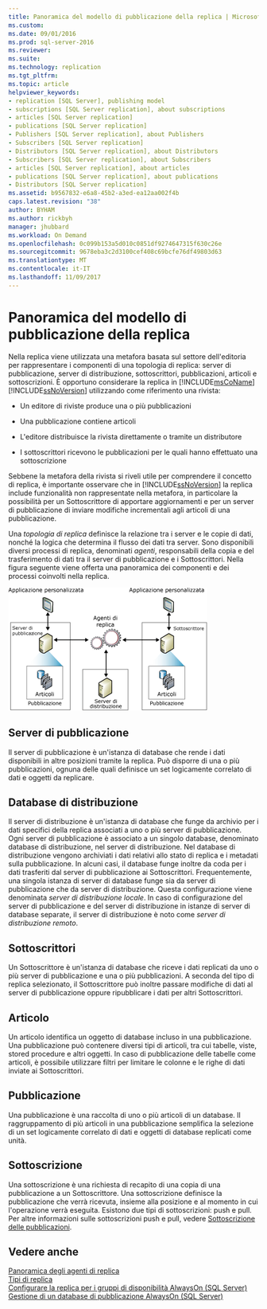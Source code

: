 ```yaml
---
title: Panoramica del modello di pubblicazione della replica | Microsoft Docs
ms.custom: 
ms.date: 09/01/2016
ms.prod: sql-server-2016
ms.reviewer: 
ms.suite: 
ms.technology: replication
ms.tgt_pltfrm: 
ms.topic: article
helpviewer_keywords:
- replication [SQL Server], publishing model
- subscriptions [SQL Server replication], about subscriptions
- articles [SQL Server replication]
- publications [SQL Server replication]
- Publishers [SQL Server replication], about Publishers
- Subscribers [SQL Server replication]
- Distributors [SQL Server replication], about Distributors
- Subscribers [SQL Server replication], about Subscribers
- articles [SQL Server replication], about articles
- publications [SQL Server replication], about publications
- Distributors [SQL Server replication]
ms.assetid: b9567832-e6a8-45b2-a3ed-ea12aa002f4b
caps.latest.revision: "38"
author: BYHAM
ms.author: rickbyh
manager: jhubbard
ms.workload: On Demand
ms.openlocfilehash: 0c099b153a5d010c0851df9274647315f630c26e
ms.sourcegitcommit: 9678eba3c2d3100cef408c69bcfe76df49803d63
ms.translationtype: MT
ms.contentlocale: it-IT
ms.lasthandoff: 11/09/2017
---
```

# <a name="replication-publishing-model-overview"></a>Panoramica del modello di pubblicazione della replica
  Nella replica viene utilizzata una metafora basata sul settore dell'editoria per rappresentare i componenti di una topologia di replica: server di pubblicazione, server di distribuzione, sottoscrittori, pubblicazioni, articoli e sottoscrizioni. È opportuno considerare la replica in [!INCLUDE[msCoName](../../../includes/msconame-md.md)] [!INCLUDE[ssNoVersion](../../../includes/ssnoversion-md.md)] utilizzando come riferimento una rivista:  
  
-   Un editore di riviste produce una o più pubblicazioni  
  
-   Una pubblicazione contiene articoli  
  
-   L'editore distribuisce la rivista direttamente o tramite un distributore  
  
-   I sottoscrittori ricevono le pubblicazioni per le quali hanno effettuato una sottoscrizione  
  
 Sebbene la metafora della rivista si riveli utile per comprendere il concetto di replica, è importante osservare che in [!INCLUDE[ssNoVersion](../../../includes/ssnoversion-md.md)] la replica include funzionalità non rappresentate nella metafora, in particolare la possibilità per un Sottoscrittore di apportare aggiornamenti e per un server di pubblicazione di inviare modifiche incrementali agli articoli di una pubblicazione.  
  
 Una *topologia di replica* definisce la relazione tra i server e le copie di dati, nonché la logica che determina il flusso dei dati tra server. Sono disponibili diversi processi di replica, denominati *agenti*, responsabili della copia e del trasferimento di dati tra il server di pubblicazione e i Sottoscrittori. Nella figura seguente viene offerta una panoramica dei componenti e dei processi coinvolti nella replica.  
  
 ![Componenti e flusso di dati per la replica](../../../relational-databases/replication/publish/media/replintro1.gif "Componenti e flusso di dati per la replica")  
  
## <a name="publisher"></a>Server di pubblicazione  
 Il server di pubblicazione è un'istanza di database che rende i dati disponibili in altre posizioni tramite la replica. Può disporre di una o più pubblicazioni, ognuna delle quali definisce un set logicamente correlato di dati e oggetti da replicare.  
  
## <a name="distributor"></a>Database di distribuzione  
 Il server di distribuzione è un'istanza di database che funge da archivio per i dati specifici della replica associati a uno o più server di pubblicazione. Ogni server di pubblicazione è associato a un singolo database, denominato database di distribuzione, nel server di distribuzione. Nel database di distribuzione vengono archiviati i dati relativi allo stato di replica e i metadati sulla pubblicazione. In alcuni casi, il database funge inoltre da coda per i dati trasferiti dal server di pubblicazione ai Sottoscrittori. Frequentemente, una singola istanza di server di database funge sia da server di pubblicazione che da server di distribuzione. Questa configurazione viene denominata *server di distribuzione locale*. In caso di configurazione del server di pubblicazione e del server di distribuzione in istanze di server di database separate, il server di distribuzione è noto come *server di distribuzione remoto*.  
  
## <a name="subscribers"></a>Sottoscrittori  
 Un Sottoscrittore è un'istanza di database che riceve i dati replicati da uno o più server di pubblicazione e una o più pubblicazioni. A seconda del tipo di replica selezionato, il Sottoscrittore può inoltre passare modifiche di dati al server di pubblicazione oppure ripubblicare i dati per altri Sottoscrittori.  
  
## <a name="article"></a>Articolo  
 Un articolo identifica un oggetto di database incluso in una pubblicazione. Una pubblicazione può contenere diversi tipi di articoli, tra cui tabelle, viste, stored procedure e altri oggetti. In caso di pubblicazione delle tabelle come articoli, è possibile utilizzare filtri per limitare le colonne e le righe di dati inviate ai Sottoscrittori.  
  
## <a name="publication"></a>Pubblicazione  
 Una pubblicazione è una raccolta di uno o più articoli di un database. Il raggruppamento di più articoli in una pubblicazione semplifica la selezione di un set logicamente correlato di dati e oggetti di database replicati come unità.  
  
## <a name="subscription"></a>Sottoscrizione  
 Una sottoscrizione è una richiesta di recapito di una copia di una pubblicazione a un Sottoscrittore. Una sottoscrizione definisce la pubblicazione che verrà ricevuta, insieme alla posizione e al momento in cui l'operazione verrà eseguita. Esistono due tipi di sottoscrizioni: push e pull. Per altre informazioni sulle sottoscrizioni push e pull, vedere [Sottoscrizione delle pubblicazioni](../../../relational-databases/replication/subscribe-to-publications.md).  
  
## <a name="see-also"></a>Vedere anche  
 [Panoramica degli agenti di replica](../../../relational-databases/replication/agents/replication-agents-overview.md)   
 [Tipi di replica](../../../relational-databases/replication/types-of-replication.md)   
 [Configurare la replica per i gruppi di disponibilità AlwaysOn (SQL Server)](../../../database-engine/availability-groups/windows/configure-replication-for-always-on-availability-groups-sql-server.md)   
 [Gestione di un database di pubblicazione AlwaysOn (SQL Server)](../../../database-engine/availability-groups/windows/maintaining-an-always-on-publication-database-sql-server.md)  
  
  
